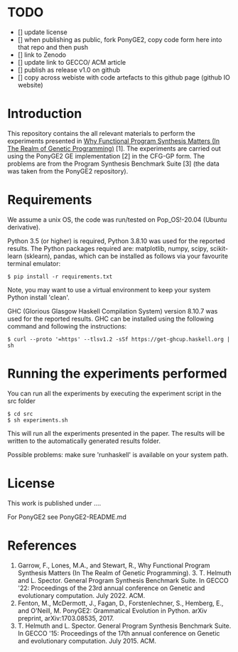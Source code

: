 # TODO

- [] update license
- [] when publishing as public, fork PonyGE2, copy code form here into that repo and then push
- [] link to Zenodo
- [] update link to GECCO/ ACM article
- [] publish as release v1.0 on github 
- [] copy across webiste with code artefacts to this github page (github IO website)


# Introduction

This repository contains the all relevant materials to perform the experiments presented in [Why Functional Program Synthesis Matters (In The Realm of Genetic Programming)](www.gecco-link-when-it-goes-live.com) [1]. The experiments are carried out using the PonyGE2 GE implementation [2] in the CFG-GP form. The problems are from the Program Synthesis Benchmark Suite [3] (the data was taken from the PonyGE2 repository).

# Requirements

We assume a unix OS, the code was run/tested on Pop_OS!-20.04 (Ubuntu derivative).

Python 3.5 (or higher) is required, Python 3.8.10 was used for the reported results. The Python packages required are: matplotlib, numpy, scipy, scikit-learn (sklearn), pandas, which can be installed as follows via your favourite terminal emulator:

    $ pip install -r requirements.txt

Note, you may want to use a virtual environment to keep your system Python install 'clean'.

GHC (Glorious Glasgow Haskell Compilation System) version 8.10.7 was used for the reported results. GHC can be installed using the following command and following the instructions:

    $ curl --proto '=https' --tlsv1.2 -sSf https://get-ghcup.haskell.org | sh

# Running the experiments performed

You can run all the experiments by executing the experiment script in the src folder

    $ cd src
    $ sh experiments.sh

This will run all the experiments presented in the paper. The results will be written to the automatically generated results folder.

Possible problems: make sure 'runhaskell' is available on your system path.

# License

This work is published under ....

For PonyGE2 see PonyGE2-README.md

# References

1. Garrow, F., Lones, M.A., and Stewart, R., Why Functional Program Synthesis Matters (In The Realm of Genetic Programming). 3. T. Helmuth and L. Spector. General Program Synthesis Benchmark Suite. In GECCO '22: Proceedings of the 23rd annual conference on Genetic and evolutionary computation. July 2022. ACM.
2. Fenton, M., McDermott, J., Fagan, D., Forstenlechner, S., Hemberg, E., and O'Neill, M. PonyGE2: Grammatical Evolution in Python. arXiv preprint, arXiv:1703.08535, 2017.
3. T. Helmuth and L. Spector. General Program Synthesis Benchmark Suite. In GECCO '15: Proceedings of the 17th annual conference on Genetic and evolutionary computation. July 2015. ACM.
